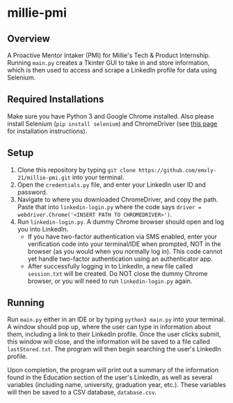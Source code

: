 # millie-pmi
## Overview
A Proactive Mentor Intaker (PMI) for Millie's Tech & Product Internship. Running `main.py` creates a Tkinter GUI to take in and store information, which is then used to access and scrape a LinkedIn profile for data using Selenium.

## Required Installations
Make sure you have Python 3 and Google Chrome installed. Also please install Selenium (`pip install selenium`) and ChromeDriver (see [this page](https://sites.google.com/a/chromium.org/chromedriver/downloads) for installation instructions).

## Setup
1. Clone this repository by typing `git clone https://github.com/emxly-21/millie-pmi.git` into your terminal.
2. Open the `credentials.py` file, and enter your LinkedIn user ID and password.
3. Navigate to where you downloaded ChromeDriver, and copy the path. Paste that into `linkedin-login.py` where the code says `driver = webdriver.Chrome('<INSERT PATH TO CHROMEDRIVER>')`.
4. Run `linkedin-login.py`. A dummy Chrome browser should open and log you into LinkedIn.
    * If you have two-factor authentication via SMS enabled, enter your verification code into your terminal/IDE when prompted, NOT in the browser (as you would when you normally log in). This code cannot yet handle two-factor authentication using an authenticator app.
    * After successfully logging in to LinkedIn, a new file called `session.txt` will be created. Do NOT close the dummy Chrome browser, or you will need to run `linkedin-login.py` again.
  
## Running
Run `main.py` either in an IDE or by typing `python3 main.py` into your terminal. A window should pop up, where the user can type in information about them, including a link to their LinkedIn profile. Once the user clicks submit, this window will close, and the information will be saved to a file called `lastStored.txt`. The program will then begin searching the user's LinkedIn profile.

Upon completion, the program will print out a summary of the information found in the Education section of the user's LinkedIn, as well as several variables (including name, university, graduation year, etc.). These variables will then be saved to a CSV database, `database.csv`.
